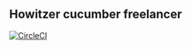 ## Howitzer cucumber freelancer
[![CircleCI](https://circleci.com/gh/mikhaillopandia/howitzer_cucumber_freelancer.svg?style=svg&circle-token=516f9cf8da32c65062b4aa4dfe5825d06e19688b)](https://circleci.com/gh/mikhaillopandia/howitzer_cucumber_freelancer)

